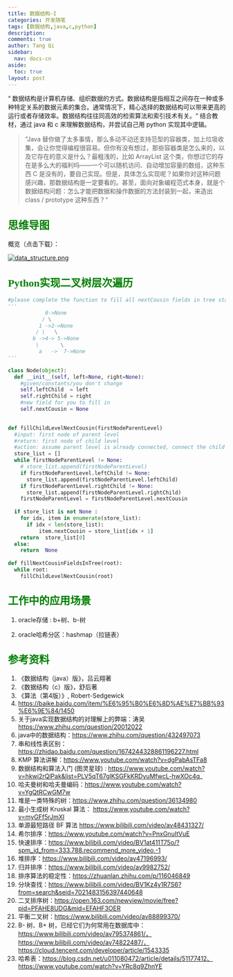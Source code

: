 ```yaml
---
title: 数据结构-I
categories: 开发随笔
tags: [数据结构,java,c,python]
description: 
comments: true
author: Tang Qi
sidebar:
  nav: docs-cn
aside:
  toc: true
layout: post
---
```


“ 数据结构是计算机存储、组织数据的方式。数据结构是指相互之间存在一种或多种特定关系的数据元素的集合。通常情况下，精心选择的数据结构可以带来更高的运行或者存储效率。数据结构往往同高效的检索算法和索引技术有关。“   结合教材，通过 java 和 c 来理解数据结构，并尝试自己用 python 实现其中逻辑。

<!--more-->

> ”Java 替你做了太多事情，那么多动不动还支持范型的容器类，加上垃圾收集，会让你觉得编程很容易。但你有没有想过，那些容器类是怎么来的，以及它存在的意义是什么？最粗浅的，比如 ArrayList 这个类，你想过它的存在是多么大的福利吗——一个可以随机访问、自动增加容量的数组，这种东西 C 是没有的，要自己实现。但是，具体怎么实现呢？如果你对这种问题感兴趣，那数据结构是一定要看的。甚至，面向对象编程范式本身，就是个数据结构问题：怎么才能把数据和操作数据的方法封装到一起，来造出 class / prototype 这种东西？“ 

## <font face="黑体" color=green size=5>思维导图</font>


概览（点击下载）：

[![data_structure.png](https://github.com/iqgnat/iqgnat.github.io/raw/master/assets/images/2021-05-06-Data_structure_notes/data_structure.png)](https://github.com/iqgnat/iqgnat.github.io/raw/master/assets/images/2021-05-06-Data_structure_notes/data_structure.png)

## <font face="黑体" color=green size=5>Python实现二叉树层次遍历</font>

```python
#please complete the function to fill all nextCousin fields in tree starting from root
'''
			0->None
           / \
          1 ->2->None
         / \   \
        b ->4-> 5->None
         \       \
          a   ->  7->None
'''

class Node(object):
  def __init__(self, left=None, right=None):
    #given/constants/you don't change
    self.leftChild  = left
    self.rightChild = right
    #new field for you to fill in
    self.nextCousin = None

    
def fillChildLevelNextCousin(firstNodeParentLevel)
  #input: first node of parent level
  #return: first node of child level
  #action: assume parent level is already connected, connect the child level
  store_list = []
  while firstNodeParentLevel != None:
    # store_list.append(firstNodeParentLevel)
    if firstNodeParentLevel.leftChild != None:
      store_list.append(firstNodeParentLevel.leftChild)
    if firstNodeParentLevel.rightChild != None:
      store_list.append(firstNodeParentLevel.rightChild)
    firstNodeParentLevel = firstNodeParentLevel.nextCousin
  
  if store_list is not None :
    for idx, item in enumerate(store_list):
      if idx < len(store_list):
          item.nextCousin = store_list[idx + 1]
  	return  store_list[0]
  else:
    return  None
  
def fillNextCousinFieldsInTree(root):
  while root:
	fillChildLevelNextCousin(root)
```



## <font face="黑体" color=green size=5>工作中的应用场景</font>

1. oracle存储 : b+树、b-树

2. oracle哈希分区：hashmap（拉链表）
   


## <font face="黑体" color=green size=5>参考资料</font>

1.   《数据结构（java）版》，吕云翔著
2.   《数据结构（c）版》，舒后著
3.   《算法（第4版）》, Robert-Sedgewick
4.   https://baike.baidu.com/item/%E6%95%B0%E6%8D%AE%E7%BB%93%E6%9E%84/1450
5.   关于java实现数据结构的对理解上的弊端：涛吴 https://www.zhihu.com/question/20012022
6.   java中的数据结构：https://www.zhihu.com/question/432497073
7.   串和线性表区别：https://zhidao.baidu.com/question/1674244328861196227.html
8.   KMP 算法讲解：https://www.youtube.com/watch?v=dgPabAsTFa8
9.   数据结构和算法入门 (图灵星球) : https://www.youtube.com/watch?v=hkwi2rQlPak&list=PLV5qT67glKSGFkKRDyuMfwcL-hwXOc4q_
10.   哈夫曼树和哈夫曼编码：https://www.youtube.com/watch?v=YgQtRCwGM7w
11.   堆是一类特殊的树：https://www.zhihu.com/question/36134980
12.   最小生成树 Kruskal 算法： https://www.youtube.com/watch?v=myGFf5rJmXI
13.   单源最短路径 BF 算法 https://www.bilibili.com/video/av48431327/
14.   希尔排序：https://www.youtube.com/watch?v=PnxGnuItVuE
15.   快速排序：https://www.bilibili.com/video/BV1at411T75o/?spm_id_from=333.788.recommend_more_video.-1
16.   堆排序：https://www.bilibili.com/video/av47196993/
17.   归并排序：https://www.bilibili.com/video/av9982752/
18.   排序算法的稳定性：https://zhuanlan.zhihu.com/p/116046849
19.   分块查找：https://www.bilibili.com/video/BV1Kz4y1R7S6?from=search&seid=7021483156397440648
20.   二叉排序树：https://open.163.com/newview/movie/free?pid=PFAHE8UDG&mid=EFAHF3OER
21.   平衡二叉树：https://www.bilibili.com/video/av88899370/
22.   B- 树、B+ 树，已经它们为何常用在数据库中：https://www.bilibili.com/video/av795374861/， https://www.bilibili.com/video/av74822487/，https://cloud.tencent.com/developer/article/1543335
23.   哈希表：https://blog.csdn.net/u011080472/article/details/51177412、https://www.youtube.com/watch?v=YRc8q9ZhnYE

  

